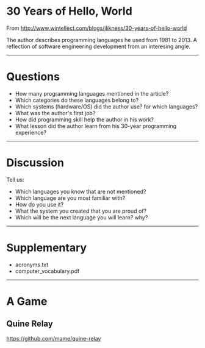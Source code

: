 # 30 Years of Hello, World

From <http://www.wintellect.com/blogs/jlikness/30-years-of-hello-world>

The author describes programming languages he used from 1981 to 2013. A reflection of software engineering development from an interesing angle. 

----

# Questions

*	How many programming languages mentioned in the article?
*	Which categories do these languages belong to?
*	Which systems (hardware/OS) did the author use? for which languages?
*	What was the author's first job?
*	How did programming skill help the author in his work?
*	What lesson did the author learn from his 30-year programming experience?

----

# Discussion

Tell us:

*	Which languages you know that are not mentioned?
*	Which language are you most familiar with? 
*	How do you use it?
*	What the system you created that you are proud of?
*	Which will be the next language you will learn? why?

----

# Supplementary

*	acronyms.txt
*	computer_vocabulary.pdf

----

# A Game

## Quine Relay

<https://github.com/mame/quine-relay>